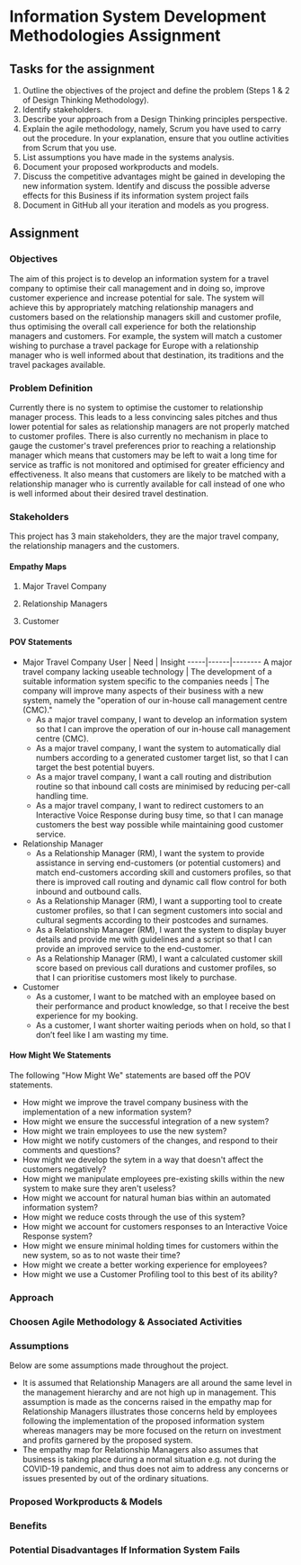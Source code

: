 # Information System Development Methodologies Assignment

## Tasks for the assignment
1. Outline the objectives of the project and define the problem (Steps 1 & 2 of Design Thinking Methodology).
2. Identify stakeholders.
3. Describe your approach from a Design Thinking principles perspective.
4. Explain the agile methodology, namely, Scrum you have used to carry out the procedure. In your explanation, ensure that you outline activities from Scrum that you use.
5. List assumptions you have made in the systems analysis.
6. Document your proposed workproducts and models.
7. Discuss the competitive advantages might be gained in developing the new information system. Identify and discuss the possible adverse effects for this Business if its information system project fails
8. Document in GitHub all your iteration and models as you progress.

## Assignment  

### Objectives 
The aim of this project is to develop an information system for a travel company to optimise their call management and in doing so, improve customer experience and increase potential for sale.
The system will achieve this by appropriately matching relationship managers and customers based on the relationship managers skill and customer profile, thus optimising the overall call experience for both the relationship managers and customers. 
For example, the system will match a customer wishing to purchase a travel package for Europe with a relationship manager who is well informed about that destination, its traditions and the travel packages available. 


### Problem Definition 
Currently there is no system to optimise the customer to relationship manager process. This leads to a less convincing sales pitches and thus lower potential for sales as relationship managers are not properly matched to customer profiles. There is also currently no mechanism in place to gauge the customer's travel preferences prior to reaching a relationship manager which means that customers may be left to wait a long time for service as traffic is not monitored and optimised for greater efficiency and effectiveness. It also means that customers are likely to be matched with a relationship manager who is currently available for call instead of one who is well informed about their desired travel destination. 

### Stakeholders 
This project has 3 main stakeholders, they are the major travel company, the relationship managers and the customers.

#### Empathy Maps
1. Major Travel Company

2. Relationship Managers

3. Customer

#### POV Statements
* Major Travel Company
User | Need | Insight 
-----|------|--------
A major travel company lacking useable technology | The development of a suitable information system specific to the companies needs | The company will improve many aspects of their business with a new system, namely the "operation of our in-house call management centre (CMC)."
    * As a major travel company, I want to develop an information system so that I can improve the operation of our in-house call management centre (CMC).
    * As a major travel company, I want the system to automatically dial numbers according to a generated customer target list, so that I can target the best potential buyers. 
    * As a major travel company, I want a call routing and distribution routine so that inbound call costs are minimised by reducing per-call handling time.
    * As a major travel company, I want to redirect customers to an Interactive Voice Response during busy time, so that I can manage customers the best way possible while maintaining good customer service.
* Relationship Manager
    * As a Relationship Manager (RM), I want the system to provide assistance in serving end-customers (or potential customers) and match end-customers according skill and customers profiles, so that there is improved call routing and dynamic call flow control for both inbound and outbound calls.
    * As a Relationship Manager (RM), I want a supporting tool to create customer profiles, so that I can segment customers into social and cultural segments according to their postcodes and surnames.
    * As a Relationship Manager (RM), I want the system to display buyer details and provide me with guidelines and a script so that I can provide an improved service to the end-customer.
    * As a Relationship Manager (RM), I want a calculated customer skill score based on previous call durations and customer profiles, so that I can prioritise customers most likely to purchase.
* Customer
    * As a customer, I want to be matched with an employee based on their performance and product knowledge, so that I receive the best experience for my booking.
    * As a customer, I want shorter waiting periods when on hold, so that I don’t feel like I am wasting my time.

#### How Might We Statements
The following "How Might We" statements are based off the POV statements.
* How might we improve the travel company business with the implementation of a new information system?
* How might we ensure the successful integration of a new system?
* How might we train employees to use the new system?
* How might we notify customers of the changes, and respond to their comments and questions?
* How might we develop the sytem in a way that doesn't affect the customers negatively?
* How might we manipulate employees pre-existing skills within the new system to make sure they aren't useless?
* How might we account for natural human bias within an automated information system?
* How might we reduce costs through the use of this system?
* How might we account for customers responses to an Interactive Voice Response system?
* How might we ensure minimal holding times for customers within the new system, so as to not waste their time?
* How might we create a better working experience for employees?
* How might we use a Customer Profiling tool to this best of its ability?

### Approach


### Choosen Agile Methodology & Associated Activities 


### Assumptions 
Below are some assumptions made throughout the project. 
* It is assumed that Relationship Managers are all around the same level in the management hierarchy and are not high up in management. This assumption is made as the concerns raised in the empathy map for Relationship Managers illustrates those concerns held by employees following the implementation of the proposed information system whereas managers may be more focused on the return on investment and profits garnered by the proposed system.
* The empathy map for Relationship Managers also assumes that business is taking place during a normal situation e.g. not during the COVID-19 pandemic, and thus does not aim to address any concerns or issues presented by out of the ordinary situations. 


### Proposed Workproducts & Models


### Benefits 


### Potential Disadvantages If Information System Fails 
